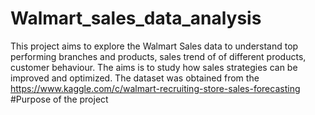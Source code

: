 # Walmart_sales_data_analysis
This project aims to explore the Walmart Sales data to understand top performing branches and products, sales trend of of different products, customer behaviour. 
The aims is to study how sales strategies can be improved and optimized. The dataset was obtained from the https://www.kaggle.com/c/walmart-recruiting-store-sales-forecasting
#Purpose of the project
